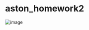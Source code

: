 # aston_homework2

![image](https://github.com/AveryanovDmitry/aston_homework/assets/45557026/4eac1384-3975-4451-9a2f-51357044921b)
